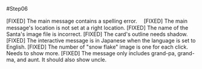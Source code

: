 #Step06

[FIXED] The main message contains a spelling error.　
[FIXED] The main message's location is not set at a right location.
[FIXED] The name of the Santa's image file is incorrect.
[FIXED] The card's outline needs shadow.
[FIXED] The interactive message is in Japanese when the language is set to English.
[FIXED] The number of "snow flake" image is one for each click. Needs to show more.
[FIXED] The message only includes grand-pa, grand-ma, and aunt. It should also show uncle.
